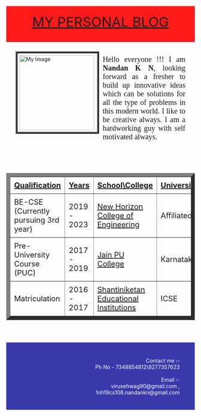 <!DOCTYPE html>
<html lang="en" data-theme="light">
<head>
	<meta charset="utf-8">
	<title>Personal Blog</title>
	<link rel="icon" href="C:\Users\91734\Desktop\icon_html.png" type="image/x-icon">
	<style>
	.header {
  	background-color: #ff1a1a;
  	height:56px;
	padding:20px;
	margin-auto;
	}
	.header-logo {
	font-size: 36px;
	cursor:pointer;
	text-align:center;
	text-decoration:underline;
	position:relative;
	}
	.main {
	//height:600px;
	margin:15px;
	position:relative;
	}
	#my_image {
	border:5px ridge black;
	padding:5px;
	position:relative;
	//left:100px;
	float:left;
	margin:10px;
	}
	.description{
	text-align:justify;
	margin:10px;
	position:relative;
	//left:100px;
	overflow:hidden;
	font-family:Calibri;
	font-size:20px;
	}
	th {
	text-decoration:underline;
	}
	th, td {
  	padding: 10px;
	font-size:20px;
	spacing: 10px;
	}
	.footer {
	background-color:#3939ac;
  	color:#fff;
  	height:100px;
  	padding:40px;
	text-align:right;
	clear:both;
	margin-top:10px;
	position:relative;
	}
	</style>
</head>
<body>
	<div class="header">
		<div class="header-logo">MY PERSONAL BLOG</div>
	</div>
	<div class="main">
	<div id="my_image"><img src = "C:\Users\91734\Desktop\New folder\img.jpg" alt="My Image" height=200px width=200px align=left></div>
		<div class="description"><p>Hello everyone !!! I am <strong>Nandan K N</strong>, looking forward as a fresher to build up
		innovative ideas which can be solutions for all the type of problems in this 
		modern world. I like to be creative always. I am a hardworking guy with self motivated always. </p></div>
	</div><br><br>
	<div class="table"><center>
	<table border="10">
	<tr><th>Qualification</th>
	<th>Years</th>
	<th>School\College</th>
	<th>University\Board</th>
	<th>Percentage\Grades</th></tr>
	<tr><td>BE-CSE (Currently pursuing 3rd year)</td>
	<td>2019 - 2023</td>
	<td><a href="https://newhorizonindia.edu">New Horizon College of Engineering</a></td>
	<td>Affiliated to <a href="https://vtu.ac.in">VTU</a></td>
	<td>CGPA - 9.3</td></tr>
	<tr><td>Pre-University Course (PUC)</td>
	<td>2017 - 2019</td>
	<td><a href="https://www.jaincollege.ac.in">Jain PU College</a></td>
	<td>Karnataka Board</td>
	<td>92.67%</td></tr>
	<tr><td>Matriculation</td>
	<td>2016 - 2017</td>
	<td><a href="http://www.shantiniketan.edu.in">Shantiniketan Educational Institutions</a></td>
	<td>ICSE</td>
	<td>94%</td></tr>
	</table>
	</center></div><br><br>
	<div class="footer">
		<div></div>
		<div class="footer-list">Contact me :- <br>Ph No - 7348854812\8277357623
		<br><br>Email :- <br>virusehwag90@gmail.com ,<br>1nh19cs108.nandankn@gmail.com
		</div>
	</div>
	<script>
	var
	</script>
</body>
</html>
